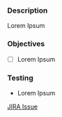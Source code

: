 ### Description
Lorem Ipsum

### Objectives
- [ ] Lorem Ipsum

### Testing
- Lorem Ipsum

[JIRA Issue](https://jira.autodesk.com/browse/AARD-XXXX)
